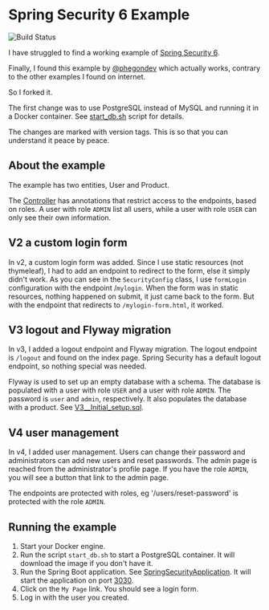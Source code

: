 # Spring Security 6 Example

![Build Status](https://github.com/perty/springboot-security-6/actions/workflows/maven.yml/badge.svg)

I have struggled to find a working example of [Spring Security 6](https://spring.io/projects/spring-security).

Finally, I found this example by [@phegondev](https://github.com/phegondev) which actually works, contrary
to the other examples I found on internet.

So I forked it.

The first change was to use PostgreSQL instead of MySQL and running it in a Docker 
container. See [start_db.sh](start_db.sh) script for details.

The changes are marked with version tags. This is so that you can understand it 
peace by peace. 

## About the example

The example has two entities, User and Product. 

The [Controller](src/main/java/se/artcomputer/edu/security6/controller/Controller.java)
has annotations that restrict access to the endpoints, based on roles. A user with role `ADMIN` list all users, while 
a user with role `USER` can only see their own information.

## V2 a custom login form
In v2, a custom login form was added. Since I use static resources (not thymeleaf), I had to add an endpoint to redirect 
to the form, else it simply didn't work. As you can see in the `SecurityConfig` class, I use `formLogin` configuration 
with the endpoint /`mylogin`. When the form was in static resources, nothing happened on submit, it just came back to 
the form. But with the endpoint that redirects to `/mylogin-form.html`, it worked.

## V3 logout and Flyway migration
In v3, I added a logout endpoint and Flyway migration. The logout endpoint is `/logout` and found on the index page.
Spring Security has a default logout endpoint, so nothing special was needed. 

Flyway is used to set up an empty database with a schema. The database is populated with a user with role `USER` 
and a user with role `ADMIN`. The password is `user` and `admin`, respectively. It also populates the database with
a product. See [V3__Initial_setup.sql](src/main/resources/db/migration/V1__Initial_setup.sql).

## V4 user management

In v4, I added user management. Users can change their password and administrators can add new users and reset 
passwords. The admin page is reached from the administrator's profile page. If you have the role `ADMIN`, you will see 
a button that link to the admin page.

The endpoints are protected with roles, eg '/users/reset-password' is protected with the role `ADMIN`.

## Running the example

1. Start your Docker engine.
2. Run the script `start_db.sh` to start a PostgreSQL container. It will
download the image if you don't have it.
3. Run the Spring Boot application. See [SpringSecurityApplication](src/main/java/se/artcomputer/edu/security6/SpringSecurityApplication.java).
It will start the application on port [3030](http://localhost:3030).
4. Click on the `My Page` link. You should see a login form.
5. Log in with the user you created.

